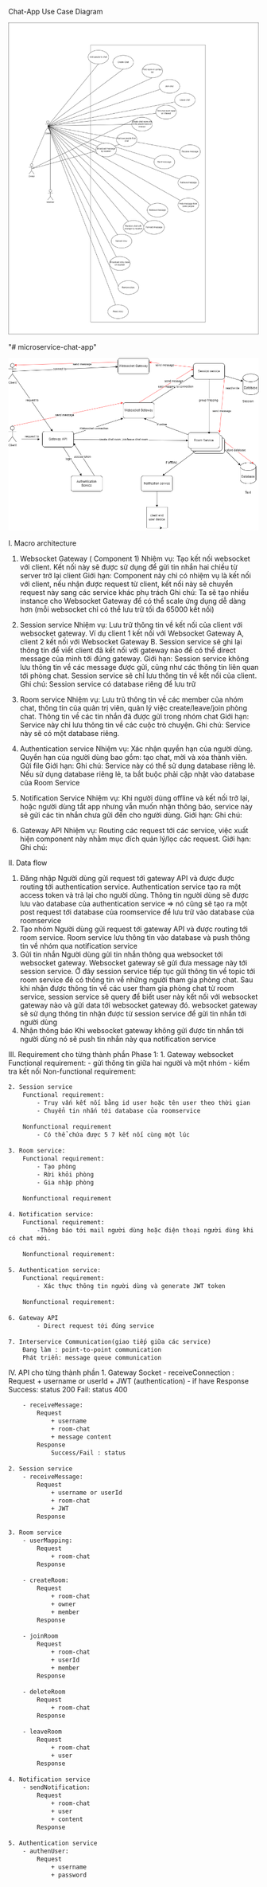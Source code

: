 Chat-App Use Case Diagram

![alt text](./Chat-App-Use-Case.drawio.png)

"# microservice-chat-app" 

![alt text](./chat-app-diagram.png)


I. Macro architecture
1. Websocket Gateway ( Component 1) 
Nhiệm vụ: Tạo kết nối websocket với client. Kết nối này sẽ được sử dụng để gửi tin nhắn hai chiều từ server trở lại client
Giới hạn: Component này chỉ có nhiệm vụ là kết nối với client, nếu nhận được request từ client, kết nối này sẽ chuyển request này sang các service khác phụ trách
Ghi chú: Ta sẽ tạo nhiều instance cho Websocket Gateway để có thể scale ứng dụng dễ dàng hơn (mỗi websocket chỉ có thể lưu trữ tối đa 65000 kết nối)

2. Session service 
Nhiệm vụ: Lưu trữ thông tin về kết nối của client với websocket gateway. Ví dụ client 1 kết nối với Websocket Gateway A, client 2 kết nối với Websocket Gateway B.
Session service sẽ ghi lại thông tin để viết client đã kết nối với gateway nào để có thể direct message của mình tới đúng gateway. 
Giới hạn: Session service không lưu thông tin về các message được gửi, cũng như các thông tin liên quan tới phòng chat. Session service sẽ chỉ lưu thông tin về 
kết nối của client. 
Ghi chú: Session service có database riêng để lưu trữ

3. Room service
Nhiệm vụ: Lưu trũ thông tin về các member của nhóm chat, thông tin của quản trị viên, quản lý việc create/leave/join phòng chat. Thông tin về các tin nhắn đã được gửi 
trong nhóm chat
Giới hạn: Service này chỉ lưu thông tin về các cuộc trò chuyện.
Ghi chú: Service này sẽ có một database riêng.

4. Authentication service
Nhiệm vụ: Xác nhận quyền hạn của người dùng. Quyền hạn của người dùng bao gồm: tạo chat, mời và xóa thành viên. Gửi file
Giới hạn: 
Ghi chú: Service này có thể sử dụng database riêng lẻ. Nếu sử dụng database riêng lẻ, ta bắt buộc phải cập nhật vào database của Room Service

5. Notification Service
Nhiệm vụ: Khi người dùng offline và kết nối trở lại, hoặc người dùng tắt app nhưng vẫn muốn nhận thông báo, service này sẽ gửi các tin nhắn chưa gửi đến cho người dùng.
Giới hạn:
Ghi chú: 

6. Gateway API
Nhiệm vụ: Routing các request tới các service, việc xuất hiện component này nhằm mục đích quản lý/lọc các request.
Giới hạn:
Ghi chú: 

II. Data flow
1. Đăng nhập
	Người dùng gửi request tới gateway API và được được routing tới authentication service. Authentication service tạo ra một access token và trả lại cho người dùng. Thông tin người dùng sẽ được lưu vào database 
	của authentication service => nó cũng sẽ tạo ra một post request tới database của roomservice để lưu trữ vào database của roomservice
2. Tạo nhóm
	Người dùng gửi request tới gateway API và được routing tới room service. Room service lưu thông tin vào database và push thông tin về nhóm qua notification service 
3. Gửi tin nhắn
	Người dùng gửi tin nhắn thông qua websocket tới websocket gateway. Websocket gateway sẽ gửi đưa message này tới session service. Ở đây session service tiếp tục gửi thông tin về topic tới room service 
	đẻ có thông tin về những người tham gia phòng chat. Sau khi nhận được thông tin về các user tham gia phòng chat từ room service, session service sẽ query để biết user này kết nối với websocket gateway nào 
	và gửi data tới websocket gateway đó. websocket gateway sẽ sử dụng thông tin nhận được từ session service để gửi tin nhắn tới người dùng
4. Nhận thông báo
	Khi websocket gateway không gửi được tin nhắn tới người dùng nó sẽ push tin nhắn này qua notification service
	
III. Requirement cho từng thành phần 
Phase 1:
	1. Gateway websocket
		Functional requirement: 
			- gửi thông tin giữa hai người và một nhóm
			- kiểm tra kết nối
		Non-functional requirement: 
	
	2. Session service
		Functional requirement:
			- Truy vấn kết nối bằng id user hoặc tên user theo thời gian 
			- Chuyển tin nhắn tới database của roomservice 
			
		Nonfunctional requirement
			- Có thể chứa được 5 7 kết nối cùng một lúc
			
	3. Room service:
		Functional requirement:
			- Tạo phòng 
			- Rời khỏi phòng
			- Gia nhập phòng
			
		Nonfunctional requirement

	4. Notification service:
		Functional requirement:
			-Thông báo tới mail người dùng hoặc điện thoại người dùng khi có chat mới.
		
		Nonfunctional requirement:
		
	5. Authentication service:
		Functional requirement:
			- Xác thực thông tin người dùng và generate JWT token 
			
		Nonfunctional requirement:
			
	6. Gateway API
			- Direct request tới đúng service
			
	7. Interservice Communication(giao tiếp giữa các service)
		Đang làm : point-to-point communication
		Phát triển: message queue communication
			
IV. API cho từng thành phần 
	1. Gateway Socket
		- receiveConnection : 
			Request
				+ username or userId 
				+ JWT (authentication) - if have
			Response
				Success: status 200
				Fail: status 400
			
		- receiveMessage: 
			Request
				+ username
				+ room-chat
				+ message content 
			Response
				Success/Fail : status
		
	2. Session service
		- receiveMessage:
			Request
				+ username or userId
				+ room-chat
				+ JWT
			Response
			
	3. Room service
		- userMapping: 
			Request
				+ room-chat
			Response
		
		- createRoom: 
			Request
				+ room-chat
				+ owner
				+ member
			Response
			
		- joinRoom
			Request
				+ room-chat
				+ userId
				+ member
			Response
			
		- deleteRoom
			Request
				+ room-chat
			Response
		
		- leaveRoom
			Request
				+ room-chat
				+ user 
			Response
	
	4. Notification service
		- sendNotification:
			Request
				+ room-chat
				+ user
				+ content
			Response
			
	5. Authentication service
		- authenUser:
			Request
				+ username
				+ password




